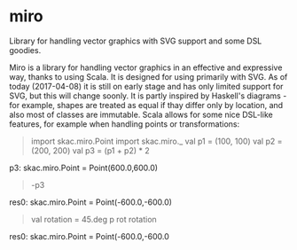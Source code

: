 # miro
Library for handling vector graphics with SVG support and some DSL goodies.

Miro is a library for handling vector graphics in an effective and expressive way, thanks to using Scala. It is designed for using primarily with SVG. As of today (2017-04-08) it is still on early stage and has only limited support for SVG, but this will change soonly.
It is partly inspired by Haskell's diagrams - for example, shapes are treated as equal if thay differ only by location, and also most of classes are immutable.
Scala allows for some nice DSL-like features, for example when handling points or transformations:

> import skac.miro.Point
> import skac.miro._
> val p1 = (100, 100)
> val p2 = (200, 200)
> val p3 = (p1 + p2) * 2

p3: skac.miro.Point = Point(600.0,600.0)

> -p3

res0: skac.miro.Point = Point(-600.0,-600.0)

> val rotation = 45.deg
> p rot rotation

res0: skac.miro.Point = Point(-600.0,-600.0








